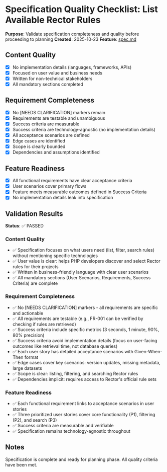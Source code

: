 # Specification Quality Checklist: List Available Rector Rules

**Purpose**: Validate specification completeness and quality before proceeding to planning
**Created**: 2025-10-23
**Feature**: [spec.md](../spec.md)

## Content Quality

- [x] No implementation details (languages, frameworks, APIs)
- [x] Focused on user value and business needs
- [x] Written for non-technical stakeholders
- [x] All mandatory sections completed

## Requirement Completeness

- [x] No [NEEDS CLARIFICATION] markers remain
- [x] Requirements are testable and unambiguous
- [x] Success criteria are measurable
- [x] Success criteria are technology-agnostic (no implementation details)
- [x] All acceptance scenarios are defined
- [x] Edge cases are identified
- [x] Scope is clearly bounded
- [x] Dependencies and assumptions identified

## Feature Readiness

- [x] All functional requirements have clear acceptance criteria
- [x] User scenarios cover primary flows
- [x] Feature meets measurable outcomes defined in Success Criteria
- [x] No implementation details leak into specification

## Validation Results

**Status**: ✅ PASSED

### Content Quality
- ✅ Specification focuses on what users need (list, filter, search rules) without mentioning specific technologies
- ✅ User value is clear: helps PHP developers discover and select Rector rules for their projects
- ✅ Written in business-friendly language with clear user scenarios
- ✅ All mandatory sections (User Scenarios, Requirements, Success Criteria) are complete

### Requirement Completeness
- ✅ No [NEEDS CLARIFICATION] markers - all requirements are specific and actionable
- ✅ All requirements are testable (e.g., FR-001 can be verified by checking if rules are retrieved)
- ✅ Success criteria include specific metrics (3 seconds, 1 minute, 90%, 80% precision)
- ✅ Success criteria avoid implementation details (focus on user-facing outcomes like retrieval time, not database queries)
- ✅ Each user story has detailed acceptance scenarios with Given-When-Then format
- ✅ Edge cases cover key scenarios: version updates, missing metadata, large datasets
- ✅ Scope is clear: listing, filtering, and searching Rector rules
- ✅ Dependencies implicit: requires access to Rector's official rule sets

### Feature Readiness
- ✅ Each functional requirement links to acceptance scenarios in user stories
- ✅ Three prioritized user stories cover core functionality (P1), filtering (P2), and search (P3)
- ✅ Success criteria are measurable and verifiable
- ✅ Specification remains technology-agnostic throughout

## Notes

Specification is complete and ready for planning phase. All quality criteria have been met.
